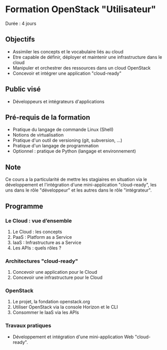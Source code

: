 # Formation OpenStack "Utilisateur"
Durée : 4 jours

## Objectifs

* Assimiler les concepts et le vocabulaire liés au cloud
* Etre capable de définir, déployer et maintenir une infrastructure dans le cloud
* Manipuler et orchestrer des ressources dans un cloud OpenStack
* Concevoir et intégrer une application "cloud-ready"

## Public visé

* Développeurs et intégrateurs d'applications

## Pré-requis de la formation

* Pratique du langage de commande Linux (Shell)
* Notions de virtualisation
* Pratique d'un outil de versioning (git, subversion, ...)
* Pratique d'un langage de programmation
* Optionnel : pratique de Python (langage et environnement)

## Note

Ce cours a la particularité de mettre les stagiaires en situation via le développement et l'intégration d'une mini-application
"cloud-ready", les uns dans le rôle "développeur" et les autres dans le rôle "intégrateur".

## Programme

### Le Cloud : vue d’ensemble

1. Le Cloud : les concepts
2. PaaS : Platform as a Service
3. IaaS : Infrastructure as a Service
4. Les APIs : quels rôles ?

### Architectures "cloud-ready"

1. Concevoir une application pour le Cloud
2. Concevoir une infrastructure pour le Cloud

### OpenStack

1. Le projet, la fondation openstack.org
2. Utiliser OpenStack via la console Horizon et le CLI
3. Consommer le IaaS via les APIs

### Travaux pratiques

* Développement et intégration d'une mini-application Web "cloud-ready".
